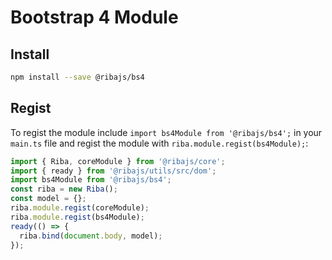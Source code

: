 # Bootstrap 4 Module

## Install

```bash
npm install --save @ribajs/bs4
```

## Regist

To regist the module include `import bs4Module from '@ribajs/bs4';` in your `main.ts` file and regist the module with `riba.module.regist(bs4Module);`:

```ts
import { Riba, coreModule } from '@ribajs/core';
import { ready } from '@ribajs/utils/src/dom';
import bs4Module from '@ribajs/bs4';
const riba = new Riba();
const model = {};
riba.module.regist(coreModule);
riba.module.regist(bs4Module);
ready(() => {
  riba.bind(document.body, model);
});
```

